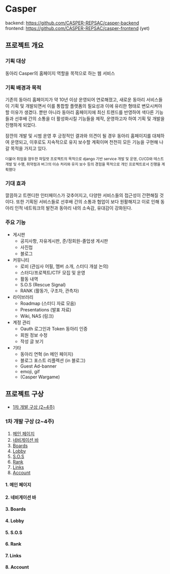 # Casper

backend: https://github.com/CASPER-REPSAC/casper-backend  
frontend: https://github.com/CASPER-REPSAC/casper-frontend (yet)

## 프로젝트 개요

### 기획 대상

동아리 Casper의 홈페이지 역할을 목적으로 하는 웹 서비스

### 기획 배경과 목적

기존의 동아리 홈페이지가 약 10년 이상 운영되어 연로해졌고, 새로운 동아리 서비스들이 기획 및 개발되면서 이를 통합할 플랫폼의 필요성과 이에 유리한 형태로 변모시켜야할 이유가 생겼다. 뿐만 아니라 동아리 홈페이지에 최신 트렌드를 반영하여 색다른 기능들과 선후배 간의 소통을 더 활성화시킬 기능들을 제작, 운영하고자 하여 기획 및 개발을 진행하게 되었다.

잠깐의 개발 및 시범 운영 후 긍정적인 결과와 의견이 될 경우 동아리 홈페이지를 대체하여 운영되고, 이후로도 지속적으로 유지 보수할 계획이며 천천히 모든 기능을 구현해 나갈 목적을 가지고 있다.

<sup>더불어 취업을 염두한 파일럿 프로젝트의 목적으로 django 기반 service 개발 및 운영, CI/CD와 테스트 개발 및 수행, 취약점과 버그의 이슈 처리와 유지 보수 등의 경험을 목적으로 개인 프로젝트로서 진행을 계획했다</sup>

### 기대 효과

깔끔하고 트렌디한 인터페이스가 갖추어지고, 다양한 서비스들의 접근성이 간편해질 것이다. 또한 기획된 서비스들로 선후배 간의 소통과 협업이 보다 원활해지고 이로 인해 동아리 인적 네트워크의 발전과 동아리 내의 소속감, 유대감이 강화된다.

### 주요 기능

- 게시판
  - 공지사항, 자유게시판, 준/정회원-졸업생 게시판
  - 사진첩
  - 블로그
- 커뮤니티
  - 로비 (관심사 어필, 멤버 소개, 스터디 개설 논의)
  - 스터디/프로젝트/CTF 모집 및 운영
  - 활동 내역
  - S.O.S (Rescue Signal)
  - RANK (활동가, 구조자, 관측자)
- 라이브러리
  - Roadmap (스터디 자료 모음)
  - Presentations (발표 자료)
  - Wiki, NAS (링크)
- 계정 관리
  - Oauth 로그인과 Token 동아리 인증
  - 회원 정보 수정
  - 작성 글 보기
- 기타
  - 동아리 연혁 (in 메인 페이지)
  - 블로그 포스트 리플렉션 (in 블로그)
  - Guest Ad-banner
  - emoji, gif
  - (Casper Wargame)

## 프로젝트 구상

- [1차 개발 구상 (2~4주)](#1차-개발-구상-24주)

### 1차 개발 구상 (2~4주)

1. [메인 페이지](#1-메인-페이지)
2. [네비게이션 바](#2-네비게이션-바)
3. [Boards](#3-Boards)
4. [Lobby](#4-Lobby)
5. [S.O.S](#5-SOS)
6. [Rank](#6-Rank)
7. [Links](#7-Links)
8. [Account](#8-Account)

#### 1. 메인 페이지

#### 2. 네비게이션 바

#### 3. Boards

#### 4. Lobby

#### 5. S.O.S

#### 6. Rank

#### 7. Links

#### 8. Account
